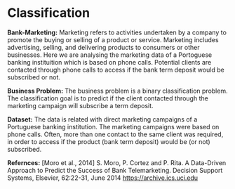 # Classification
**Bank-Marketing:**
Marketing refers to activities undertaken by a company to promote the buying or selling of a product or service. Marketing includes advertising, selling, and delivering products to consumers or other businesses. Here we are analysing the marketing data of a Portoguese banking instituition which is based on phone calls. Potential clients are contacted through phone calls to access if the bank term deposit would be subscribed or not.

**Business Problem:**
The business problem is a binary classification problem. The classification goal is to predict if the client contacted through the marketing campaign will subscribe a term deposit.

**Dataset:**
The data is related with direct marketing campaigns of a Portuguese banking institution. The marketing campaigns were based on phone calls. Often, more than one contact to the same client was required, in order to access if the product (bank term deposit) would be (or not) subscribed.

**Refernces:**
[Moro et al., 2014] S. Moro, P. Cortez and P. Rita. A Data-Driven Approach to Predict the Success of Bank Telemarketing. Decision Support Systems, Elsevier, 62:22-31, June 2014
https://archive.ics.uci.edu
